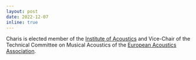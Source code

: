 ```yaml
---
layout: post
date: 2022-12-07
inline: true
---
```


Charis is elected member of the [Institute of Acoustics](https://www.ioa.org.uk/) and Vice-Chair of the Technical Committee on Musical Acoustics of the [European Acoustics Association](https://euracoustics.org/). 
